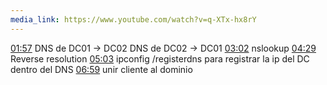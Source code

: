 ```yaml
---
media_link: https://www.youtube.com/watch?v=q-XTx-hx8rY
---
```

[01:57](https://www.youtube.com/watch?t=117&v=q-XTx-hx8rY)
DNS de DC01 -> DC02
DNS de DC02 -> DC01
[03:02](https://www.youtube.com/watch?t=182&v=q-XTx-hx8rY)
nslookup
[04:29](https://www.youtube.com/watch?t=269&v=q-XTx-hx8rY)
Reverse resolution
[05:03](https://www.youtube.com/watch?t=303&v=q-XTx-hx8rY)
ipconfig /registerdns
para registrar la ip del DC dentro del DNS
[06:59](https://www.youtube.com/watch?t=419&v=q-XTx-hx8rY)
unir cliente al dominio
